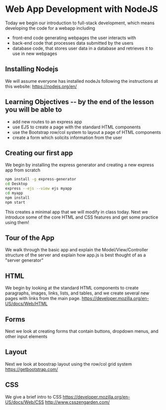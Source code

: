 # Web App Development with NodeJS

Today we begin our introduction to full-stack development,
which means developing the code for a webapp including
- front-end code generating webpages the user interacts with
- back-end code that processes data submitted by the users
- database code, that stores user data in a database and retrieves it to use in new webpages

## Installing Nodejs
We will assume everyone has installed nodeJs following the instructions at this website:
https://nodejs.org/en/

## Learning Objectives -- by the end of the lesson you will be able to
- add new routes to an express app
- use EJS to create a page with the standard HTML components
- use the Bootstrap row/col system to layout a page of HTML components
- create a form which solicits information from the user

## Creating our first app
We begin by installing the express generator and creating a new express app from scratch
``` bash
npm install -g express-generator
cd Desktop
express --ejs --view ejs myapp
cd myapp
npm install
npm start
```
This creates a minimal app that we will modify in class today.
Next we introduce some of the core HTML and CSS features and get some practice using them!

## Tour of the App
We walk through the basic app and explain the Model/View/Controller structure of the server
and explain how app.js is best thought of as a "server generator"

## HTML
We begin by looking at the standard HTML components to create paragraphs, images, links, lists, and tables, and we create several new pages with links from the main page.
https://developer.mozilla.org/en-US/docs/Web/HTML

## Forms
Next we look at creating forms that contain buttons, dropdown menus, and other input elements

## Layout
Next we look at boostrap layout using the row/col grid system
https://getbootstrap.com/

## CSS
We give a brief intro to CSS
https://developer.mozilla.org/en-US/docs/Web/CSS
http://www.csszengarden.com/



